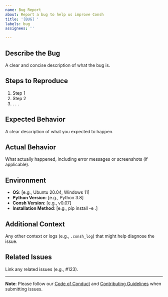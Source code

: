 ```yaml
---
name: Bug Report
about: Report a bug to help us improve Consh
title: '[BUG] '
labels: bug
assignees: ''

---
```


## Describe the Bug
A clear and concise description of what the bug is.

## Steps to Reproduce
1. Step 1
2. Step 2
3. . . .

## Expected Behavior
A clear description of what you expected to happen.

## Actual Behavior
What actually happened, including error messages or screenshots (if applicable).

## Environment
- **OS**: [e.g., Ubuntu 20.04, Windows 11]
- **Python Version**: [e.g., Python 3.8]
- **Consh Version**: [e.g., v0.07]
- **Installation Method**: [e.g., pip install -e .]

## Additional Context
Any other context or logs (e.g., `.consh_log`) that might help diagnose the issue.

## Related Issues
Link any related issues (e.g., #123).

---

**Note**: Please follow our [Code of Conduct](CODE_OF_CONDUCT.md) and [Contributing Guidelines](CONTRIBUTING.md) when submitting issues.